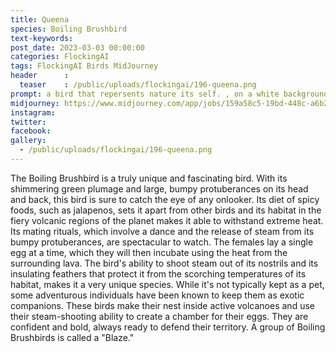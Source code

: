 ```yaml
---
title: Queena
species: Boiling Brushbird
text-keywords: 
post_date: 2023-03-03 00:00:00
categories: FlockingAI
tags: FlockingAI Birds MidJourney 
header      :
  teaser    : /public/uploads/flockingai/196-queena.png
prompt: a bird that repersents nature its self. , on a white background
midjourney: https://www.midjourney.com/app/jobs/159a58c5-19bd-448c-a6b2-e8a3ce87b3f3
instagram: 
twitter: 
facebook: 
gallery: 
  - /public/uploads/flockingai/196-queena.png
---
```


The Boiling Brushbird is a truly unique and fascinating bird. With its shimmering green plumage and large, bumpy protuberances on its head and back, this bird is sure to catch the eye of any onlooker. Its diet of spicy foods, such as jalapenos, sets it apart from other birds and its habitat in the fiery volcanic regions of the planet makes it able to withstand extreme heat. Its mating rituals, which involve a dance and the release of steam from its bumpy protuberances, are spectacular to watch. The females lay a single egg at a time, which they will then incubate using the heat from the surrounding lava. The bird's ability to shoot steam out of its nostrils and its insulating feathers that protect it from the scorching temperatures of its habitat, makes it a very unique species. While it's not typically kept as a pet, some adventurous individuals have been known to keep them as exotic companions. These birds make their nest inside active volcanoes and use their steam-shooting ability to create a chamber for their eggs. They are confident and bold, always ready to defend their territory. A group of Boiling Brushbirds is called a "Blaze."
